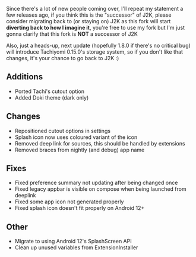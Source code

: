 <!-- Formatting
## Additions

## Changes

## Fixes

## Other
-->
Since there's a lot of new people coming over, I'll repeat my statement a few releases ago, if you think this is the "successor" of J2K, please consider migrating back to (or staying on) J2K as this fork will start **diverting back to how I imagine it**, you're free to use my fork but I'm just gonna clarify that this fork is **NOT** a successor of J2K

Also, just a heads-up, next update (hopefully 1.8.0 if there's no critical bug) will introduce Tachiyomi 0.15.0's storage system, so if you don't like that changes, it's your chance to go back to J2K :)

## Additions
- Ported Tachi's cutout option
- Added Doki theme (dark only)

## Changes
- Repositioned cutout options in settings
- Splash icon now uses coloured variant of the icon
- Removed deep link for sources, this should be handled by extensions
- Removed braces from nightly (and debug) app name

## Fixes
- Fixed preference summary not updating after being changed once
- Fixed legacy appbar is visible on compose when being launched from deeplink
- Fixed some app icon not generated properly
- Fixed splash icon doesn't fit properly on Android 12+

## Other
- Migrate to using Android 12's SplashScreen API
- Clean up unused variables from ExtensionInstaller

